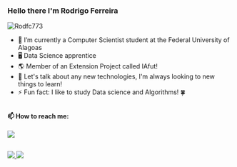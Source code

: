 
### Hello there I'm  Rodrigo Ferreira 

<p align="left"> <img src="https://komarev.com/ghpvc/?username=Rodfc773&label=Profile%20views&color=0e75b6&style=flat" alt="Rodfc773" /> </p>

- 🔭 I’m currently a Computer Scientist student at the Federal University of Alagoas
- 🖥 Data Science apprentice
- :earth_americas: Member of an Extension Project called IAfut!   
- 💬 Let's talk about any new technologies, I'm always looking to new things to learn! 
- ⚡ Fun fact: I like to study Data science and Algorithms! :four_leaf_clover:

##

<h4>📫 How to reach me:</h4>  
<div>
  <a href=https://www.linkedin.com/in/rodrigo-ferreira-88339b205/>
  <img heigth="80em" src="https://img.shields.io/badge/linkedin-%230077B5.svg?&style=for-the-badge&logo=linkedin&logoColor=white"/>
</div>
  
##
  
<div>
    <a href="README.md">
    <img heigth="180em" src="https://github-readme-stats.vercel.app/api?username=Rodfc773&show_icons=True&theme=midnight-purple"/>  
    <img heigth ="180en" src="https://github-readme-stats.vercel.app/api/top-langs/?username=Rodfc773&layout=compact&show_icons=True&theme=midnight-purple"/>
</div>

 
  

